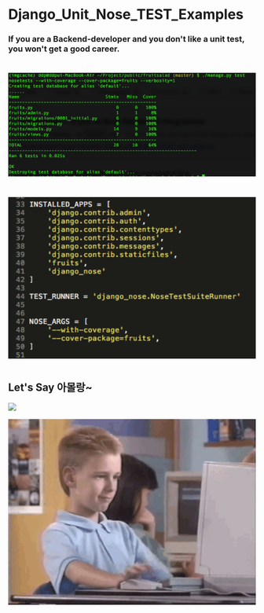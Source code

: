# Django_Unit_Nose_TEST_Examples

### If you are a Backend-developer and you don't like a unit test, you won't get a good career.

#
<p align="left">
  <img src="./img/snap_shot.png" width="700"/>
</p>

#
<p align="left">
  <img src="./img/setting.png" width="600"/>
</p>



#



## Let's Say 아몰랑~ 
<p align="left">
  <img src="http://i.imgur.com/2kt9tD1.png" width="550"/>
</p>

<p align="left">
  <img src="./img/rebase.gif" width="700"/>
</p>


